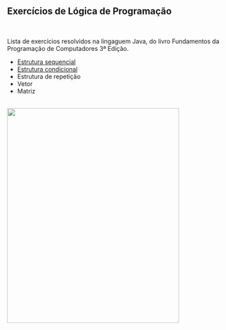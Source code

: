 <h2>Exercícios de Lógica de Programação</h2>
<br>
<p>Lista de exercícios resolvidos na lingaguem Java, do livro Fundamentos da Programação de Computadores 3ª Edição.
</p>
<ul>
  <li><a href="https://github.com/Richardeveloper/Exercicios-FPC/tree/master/src/estrutura/sequencial">Estrutura sequencial</a></li>
  <li><a href="https://github.com/Richardeveloper/Exercicios-FPC/tree/master/src/estrutura/condicional">Estrutura condicional</a></li>
  <li>Estrutura de repetição</li>
  <li>Vetor</li>
  <li>Matriz</li>
</ul>
<br>
<img style="align-items: center;" src="https://images-na.ssl-images-amazon.com/images/I/81HITrV4GXL.jpg" height=500 width=400 >
